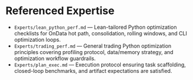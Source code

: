 # Referenced Expertise

- `Experts/lean_python_perf.md` — Lean-tailored Python optimization checklists for OnData hot path, consolidation, rolling windows, and CLI optimization loops.
- `Experts/trading_perf.md` — General trading Python optimization principles covering profiling protocol, data/memory strategy, and optimization workflow guardrails.
- `Experts/plan_exec.md` — Execution protocol ensuring task scaffolding, closed-loop benchmarks, and artifact expectations are satisfied.
